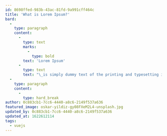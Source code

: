 ```yaml
---
id: 8698ffed-983b-43ac-81fd-9a991cff464c
title: 'What is Lorem Ipsum?'
bard:
  -
    type: paragraph
    content:
      -
        type: text
        marks:
          -
            type: bold
        text: 'Lorem Ipsum'
      -
        type: text
        text: "\_is simply dummy text of the printing and typesetting industry. Lorem Ipsum has been the industry's standard dummy text ever since the 1500s, when an unknown printer took a galley of type and scrambled it to make a type specimen book. It has survived not only five centuries, but also the leap into electronic typesetting, remaining essentially unchanged. It was popularised in the 1960s with the release of Letraset sheets containing Lorem Ipsum passages, and more recently with desktop publishing software like Aldus PageMaker including versions of Lorem Ipsum."
  -
    type: paragraph
    content:
      -
        type: hard_break
author: 0c883cb1-7cc6-4440-a8c6-2149f537a636
featured_image: oskar-yildiz-gy08FXeM2L4-unsplash.jpg
updated_by: 0c883cb1-7cc6-4440-a8c6-2149f537a636
updated_at: 1622612114
tags:
  - vuejs
---
```

